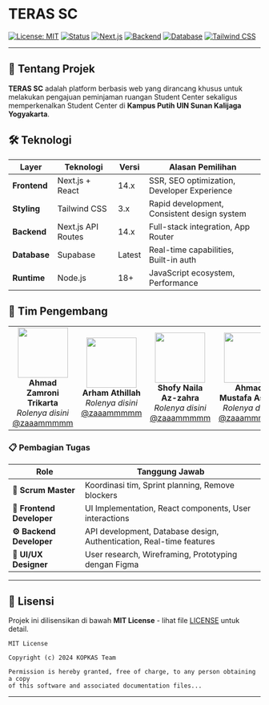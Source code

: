 # TERAS SC

<div>

[![License: MIT](https://img.shields.io/badge/License-MIT-green.svg)](https://opensource.org/licenses/MIT)
[![Status](https://img.shields.io/badge/status-In%20Development-orange)](https://github.com/Ariyalex/KOPKAS)
[![Next.js](https://img.shields.io/badge/Frontend-Next.js%2014-black?logo=next.js)](https://nextjs.org/)
[![Backend](https://img.shields.io/badge/Backend-Node.js-green?logo=node.js)](https://nodejs.org/)
[![Database](https://img.shields.io/badge/Database-Supabase-3ECF8E?logo=supabase)](https://supabase.com/)
[![Tailwind CSS](https://img.shields.io/badge/Styling-Tailwind%20CSS-38B2AC?logo=tailwind-css)](https://tailwindcss.com/)

</div>

---

## 🎯 Tentang Projek

**TERAS SC** adalah platform berbasis web yang dirancang khusus untuk melakukan pengajuan peminjaman ruangan Student Center sekaligus memperkenalkan Student Center di **Kampus Putih UIN Sunan Kalijaga Yogyakarta**. 

## 🛠️ Teknologi

<div>

| Layer | Teknologi | Versi | Alasan Pemilihan |
|-------|-----------|-------|------------------|
| **Frontend** | Next.js + React | 14.x | SSR, SEO optimization, Developer Experience |
| **Styling** | Tailwind CSS | 3.x | Rapid development, Consistent design system |
| **Backend** | Next.js API Routes | 14.x | Full-stack integration, App Router |
| **Database** | Supabase | Latest | Real-time capabilities, Built-in auth |
| **Runtime** | Node.js | 18+ | JavaScript ecosystem, Performance |

</div>

## 👥 Tim Pengembang

<table>
<tr>
<td align="center" width="20%">
<img src="https://github.com/zaaammmmm.png" width="100px"/><br>
<b>Ahmad Zamroni Trikarta</b><br>
<i>Rolenya disini</i><br>
<a href="https://github.com/zaaammmmm">@zaaammmmm</a>
</td>
<td align="center" width="20%">
<img src="https://github.com/arhmath.png" width="100px"/><br>
<b>Arham Athillah</b><br>
<i>Rolenya disini</i><br>
<a href="https://github.com/arhmath">@zaaammmmm</a>
</td>
<td align="center" width="20%">
<img src="https://github.com/nayy207.png" width="100px"/><br>
<b>Shofy Naila Az-zahra</b><br>
<i>Rolenya disini</i><br>
<a href="https://github.com/nayy207">@zaaammmmm</a>
</td>
<td align="center" width="20%">
<img src="https://github.com/musthofaaslam.png" width="100px"/><br>
<b>Ahmad Mustafa Aslam</b><br>
<i>Rolenya disini</i><br>
<a href="https://github.com/musthofaaslam">@zaaammmmm</a>
</td>
</tr>
</table>

### 📋 Pembagian Tugas

| Role | Tanggung Jawab |
|------|----------------|
| **🎯 Scrum Master** | Koordinasi tim, Sprint planning, Remove blockers |
| **📱 Frontend Developer** | UI Implementation, React components, User interactions |
| **⚙️ Backend Developer** | API development, Database design, Authentication, Real-time features |
| **🎨 UI/UX Designer** | User research, Wireframing, Prototyping dengan Figma |

---

## 📄 Lisensi

Projek ini dilisensikan di bawah **MIT License** - lihat file [LICENSE](LICENSE) untuk detail.

```
MIT License

Copyright (c) 2024 KOPKAS Team

Permission is hereby granted, free of charge, to any person obtaining a copy
of this software and associated documentation files...
```

---

</div>
